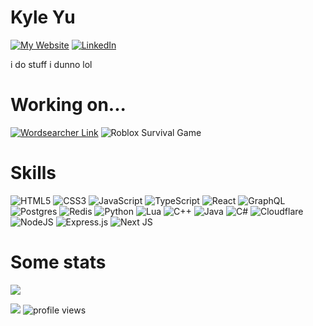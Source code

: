 # Kyle Yu

[![My Website](https://img.shields.io/badge/My%20Website-%2317DEFE.svg?style=for-the-badge&logo=html5&logoColor=white)](https://gystre.github.io)
[![LinkedIn](https://img.shields.io/badge/LinkedIn-%230077B5.svg?logo=linkedin&logoColor=white&style=for-the-badge)](https://linkedin.com/in/kyle-yu-3139a5140/)

i do stuff i dunno lol

# Working on...

[![Wordsearcher Link](https://img.shields.io/badge/Wordsearcher-%23181717.svg?style=for-the-badge&logo=github&logoColor=white)](https://github.com/Gystre/wordsearcher)
![Roblox Survival Game](https://img.shields.io/badge/Survival%20Game-%2300afff.svg?style=for-the-badge&logo=roblox&logoColor=white)

# Skills

![HTML5](https://img.shields.io/badge/html5-%23E34F26.svg?style=for-the-badge&logo=html5&logoColor=white)
![CSS3](https://img.shields.io/badge/css3-%231572B6.svg?style=for-the-badge&logo=css3&logoColor=white)
![JavaScript](https://img.shields.io/badge/javascript-%23323330.svg?style=for-the-badge&logo=javascript&logoColor=%23F7DF1E)
![TypeScript](https://img.shields.io/badge/typescript-%23007ACC.svg?style=for-the-badge&logo=typescript&logoColor=white)
![React](https://img.shields.io/badge/react-%2320232a.svg?style=for-the-badge&logo=react&logoColor=%2361DAFB)
![GraphQL](https://img.shields.io/badge/-GraphQL-E10098?style=for-the-badge&logo=graphql&logoColor=white)
![Postgres](https://img.shields.io/badge/postgres-%23316192.svg?style=for-the-badge&logo=postgresql&logoColor=white)
![Redis](https://img.shields.io/badge/redis-%23DD0031.svg?style=for-the-badge&logo=redis&logoColor=white)
![Python](https://img.shields.io/badge/python-3670A0?style=for-the-badge&logo=python&logoColor=ffdd54)
![Lua](https://img.shields.io/badge/lua-%232C2D72.svg?style=for-the-badge&logo=lua&logoColor=white)
![C++](https://img.shields.io/badge/c++-%2300599C.svg?style=for-the-badge&logo=c%2B%2B&logoColor=white)
![Java](https://img.shields.io/badge/java-%23ED8B00.svg?style=for-the-badge&logo=java&logoColor=white)
![C#](https://img.shields.io/badge/c%23-%23239120.svg?style=for-the-badge&logo=c-sharp&logoColor=white)
![Cloudflare](https://img.shields.io/badge/Cloudflare-F38020?style=for-the-badge&logo=Cloudflare&logoColor=white)
![NodeJS](https://img.shields.io/badge/node.js-6DA55F?style=for-the-badge&logo=node.js&logoColor=white)
![Express.js](https://img.shields.io/badge/express.js-%23404d59.svg?style=for-the-badge&logo=express&logoColor=%2361DAFB)
![Next JS](https://img.shields.io/badge/Next-black?style=for-the-badge&logo=next.js&logoColor=white)

# Some stats

![](https://github-readme-stats.vercel.app/api?username=gystre&theme=react&hide_border=false&include_all_commits=false&count_private=false)<br/>

<!-- contributions -->

<!-- ![](https://github-readme-streak-stats.herokuapp.com/?user=gystre&theme=react&hide_border=false)<br/> -->

<!-- most used languages -->
<!-- ![](https://github-readme-stats.vercel.app/api/top-langs/?username=gystre&theme=react&hide_border=false&include_all_commits=false&count_private=false&layout=compact) -->

![](https://hit.yhype.me/github/profile?user_id=37854809)
![profile views](https://komarev.com/ghpvc/?username=gystre&style=for-the-badge)
